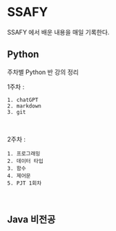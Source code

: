 # SSAFY
SSAFY 에서 배운 내용을 매일 기록한다.

## Python
주차별 Python 반 강의 정리

1주차 :

    1. chatGPT
    2. markdown
    3. git

<br>

2주차 :

    1. 프로그래밍
    2. 데이터 타입
    3. 함수
    4. 제어문
    5. PJT 1회차

<br>

## Java 비전공
